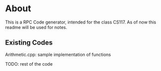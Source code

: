 # About

This is a RPC Code generator, intended for the class CS117. As of now this readme will be used for notes.

## Existing Codes

Arithmetic.cpp: sample implementation of functions

TODO: rest of the code